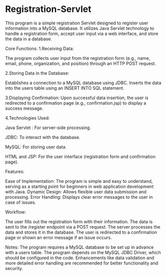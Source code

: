 # Registration-Servlet
This program is a simple registration Servlet designed to register user information into a MySQL database. It utilizes Java Servlet technology to handle a registration form, accept user input via a web interface, and store the data in a database.

Core Functions:
1.Receiving Data:

The program collects user input from the registration form (e.g., name, email, phone, organization, and position) through an HTTP POST request.

2.Storing Data in the Database:

Establishes a connection to a MySQL database using JDBC.
Inserts the data into the users table using an INSERT INTO SQL statement.

3.Displaying Confirmation:
Upon successful data insertion, the user is redirected to a confirmation page (e.g., confirmation.jsp) to display a success message.

4.Technologies Used:

Java Servlet : For server-side processing.

JDBC: To interact with the database.

MySQL: For storing user data.

HTML and JSP: For the user interface (registration form and confirmation page).

Features:

Ease of Implementation: The program is simple and easy to understand, serving as a starting point for beginners in web application development with Java.
Dynamic Design: Allows flexible user data submission and processing.
Error Handling: Displays clear error messages to the user in case of issues.

Workflow:

The user fills out the registration form with their information.
The data is sent to the /register endpoint via a POST request.
The server processes the data and stores it in the database.
The user is redirected to a confirmation page or shown an error message if an issue occurs.

Notes:
The program requires a MySQL database to be set up in advance with a users table.
The program depends on the MySQL JDBC Driver, which should be configured in the code.
Enhancements like data validation and more detailed error handling are recommended for better functionality and security.

